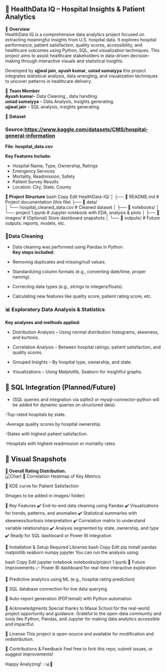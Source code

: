 ## 🏥 **HealthData IQ – Hospital Insights & Patient Analytics**   
📝 **Overview**  
HealthData IQ is a comprehensive data analytics project focused on extracting meaningful insights from U.S. hospital data. It explores hospital performance, patient satisfaction, quality scores, accessibility, and healthcare outcomes using Python, SQL, and visualization techniques. This project aims to assist healthcare stakeholders in data-driven decision-making through interactive visuals and statistical insights.  

Developed by **ujjwal jain**, **ayush kumar**, **ustad sumaiyya**  this project integrates statistical analysis, data wrangling, and visualization techniques to uncover patterns in healthcare delivery.  

👥 **Team Member**  
**Ayush kumar**– Data Cleaning , data handling.    
**ustad sumaiyya** – Data Analysis, insights generating.  
**ujjwal jain** – SQL analysis, insights generating.  

🧾 **Dataset**  
### **Source:https://www.kaggle.com/datasets/CMS/hospital-general-information**  

**File: hospital_data.csv**  

**Key Features Include:**    
- Hospital Name, Type, Ownership, Ratings  
- Emergency Services  
- Mortality, Readmission, Safety
- Patient Survey Results
- Location: City, State, County

**📁 Project Structure**
bash
Copy
Edit
HealthData-IQ/
│
├── 📄 README.md                        # Project documentation (this file)
├── 📂 data/                            
│   └── hospital_cleaned_data.csv      # Cleaned dataset
│
├── 📂 notebooks/
│   └── project 1.ipynb                # Jupyter notebook with EDA, analysis & plots
│
├── 📂 images/                          # (Optional) Store dashboard snapshots
│
└── 📂 outputs/                         # Future outputs: reports, models, etc.
### 🧹**Data Cleaning**  
- Data cleaning was performed using Pandas in Python.     
**Key steps included:**  

- Removing duplicates and missing/null values.  

- Standardizing column formats (e.g., converting date/time, proper naming).    

- Correcting data types (e.g., strings to integers/floats).  

- Calculating new features like quality score, patient rating score, etc.  

### **📊 Exploratory Data Analysis & Statistics**  
**Key analyses and methods applied:**  

- Distribution Analysis – Using normal distribution histograms, skewness, and kurtosis.   

- Correlation Analysis – Between hospital ratings, patient satisfaction, and quality scores.  

- Grouped Insights – By hospital type, ownership, and state.  

- Visualizations – Using Matplotlib, Seaborn for insightful graphs.  

## **🧠 SQL Integration (Planned/Future)**  
- (SQL queries and integration via sqlite3 or mysql-connector-python will be added for dynamic queries on structured data).  

-Top-rated hospitals by state.  

-Average quality scores by hospital ownership.  

-States with highest patient satisfaction.  

-Hospitals with highest readmission or mortality rates.  

## **📸 Visual Snapshots**  
**📍 Overall Rating Distribution.**  
   ![Chart](https://example.com/path/to/image.png)
📍 Correlation Heatmap of Key Metrics.  

📍 KDE curve for Patient Satisfaction

(Images to be added in images/ folder)

📌 Key Features
✔️ End-to-end data cleaning using Pandas
✔️ Visualizations for trends, patterns, and anomalies
✔️ Statistical summaries with skewness/kurtosis interpretation
✔️ Correlation matrix to understand variable relationships
✔️ Analysis segmented by state, ownership, and type
✔️ Ready for SQL dashboard or Power BI integration

🔧 Installation & Setup
Required Libraries
bash
Copy
Edit
pip install pandas matplotlib seaborn numpy jupyter
You can run the analysis using:

bash
Copy
Edit
jupyter notebook notebooks/project 1.ipynb
🔮 Future Improvements
📈 Power BI dashboard for real-time interactive exploration

🧮 Predictive analytics using ML (e.g., hospital rating prediction)

📡 SQL database connection for live data querying

📨 Auto-report generation (PDF/email) with Python automation

💬 Acknowledgments
Special thanks to Masai School for the real-world project opportunity and guidance. Grateful to the open-data community and tools like Python, Pandas, and Jupyter for making data analytics accessible and impactful.

📜 License
This project is open-source and available for modification and redistribution.

📩 Contributions & Feedback
Feel free to fork this repo, submit issues, or suggest improvements!

Happy Analyzing! 💡📊🚀
